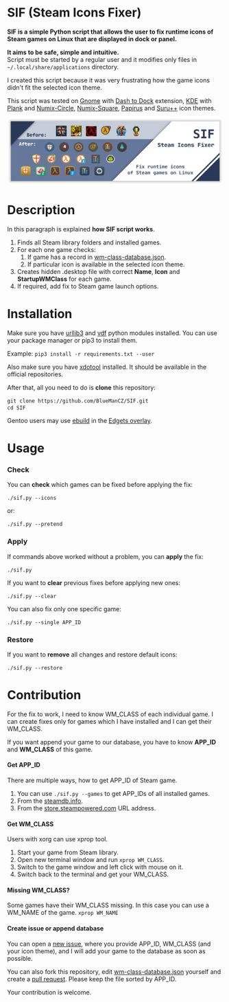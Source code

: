 # SIF (Steam Icons Fixer)

**SIF is a simple Python script that allows the user to fix runtime
icons of Steam games on Linux that are displayed in dock or panel.**

**It aims to be safe, simple and intuitive.**<br>Script must be started by a regular
user and it modifies only files in `~/.local/share/applications` directory.

I created this script because it was very frustrating how the game
icons didn't fit the selected icon theme.

This script was tested on [Gnome](https://www.gnome.org/) with
[Dash to Dock](https://micheleg.github.io/dash-to-dock/) extension,
[KDE](https://kde.org/) with [Plank](https://launchpad.net/plank) and
[Numix-Circle](https://github.com/numixproject/numix-icon-theme-circle),
[Numix-Square](https://github.com/numixproject/numix-icon-theme-square),
[Papirus](https://github.com/PapirusDevelopmentTeam/papirus-icon-theme)
and [Suru++](https://github.com/gusbemacbe/suru-plus/) icon themes.

![Dock with icons after fix](images/sif.png)

# Description

In this paragraph is explained **how SIF script works**.

1. Finds all Steam library folders and installed games.
2. For each one game checks:
    1. If game has a record in [wm-class-database.json](https://github.com/BlueManCZ/SIF/blob/master/wm-class-database.json).
    2. If particular icon is available in the selected icon theme.
3. Creates hidden .desktop file with correct **Name**, **Icon** and **StartupWMClass** for each game.
4. If required, add fix to Steam game launch options.

# Installation

Make sure you have [urllib3](https://pypi.org/project/urllib3/) and [vdf](https://pypi.org/project/vdf/)
python modules installed. You can use your package manager or pip3 to install them.

Example: `pip3 install -r requirements.txt --user`

Also make sure you have [xdotool](https://www.mankier.com/1/xdotool) installed. It should be available in the official repositories.

After that, all you need to do is **clone** this repository:
```
git clone https://github.com/BlueManCZ/SIF.git
cd SIF
```

Gentoo users may use [ebuild](https://github.com/BlueManCZ/edgets/blob/master/app-misc/sif/sif-9999.ebuild) in the [Edgets overlay](https://github.com/BlueManCZ/edgets/).

# Usage

### Check

You can **check** which games can be fixed before applying the fix:
```
./sif.py --icons
```
or:
```
./sif.py --pretend
```

### Apply

If commands above worked without a problem, you can **apply** the fix:
```
./sif.py 
```
If you want to **clear** previous fixes before applying new ones:
```
./sif.py --clear
```
You can also fix only one specific game:
```
./sif.py --single APP_ID
```

### Restore
If you want to **remove** all changes and restore default icons:
```
./sif.py --restore
```

# Contribution

For the fix to work, I need to know WM_CLASS of each individual game.
I can create fixes only for games which I have installed and I can get
their WM_CLASS.

If you want append your game to our database, you have to know **APP_ID**
and **WM_CLASS** of this game.

#### Get APP_ID

There are multiple ways, how to get APP_ID of Steam game.

1. You can use `./sif.py --games` to get APP_IDs of all installed games.
2. From the [steamdb.info](https://steamdb.info/).
3. From the [store.steampowered.com](https://store.steampowered.com/) URL address.


#### Get WM_CLASS

Users with xorg can use xprop tool.

1. Start your game from Steam library.
2. Open new terminal window and run `xprop WM_CLASS`.
3. Switch to the game window and left click with mouse on it.
4. Switch back to the terminal and get your WM_CLASS.

#### Missing WM_CLASS?

Some games have their WM_CLASS missing. In this case you can use a WM_NAME of the game. `xprop WM_NAME`

#### Create issue or append database 

You can open a [new issue](https://github.com/BlueManCZ/SIF/issues), where you provide APP_ID, WM_CLASS (and your icon theme),
and I will add your game to the database as soon as possible.

You can also fork this repository, edit  [wm-class-database.json](https://github.com/BlueManCZ/SIF/blob/master/wm-class-database.json)
yourself and create a [pull request](https://github.com/BlueManCZ/SIF/pulls). Please keep the file sorted by APP_ID.

Your contribution is welcome.
